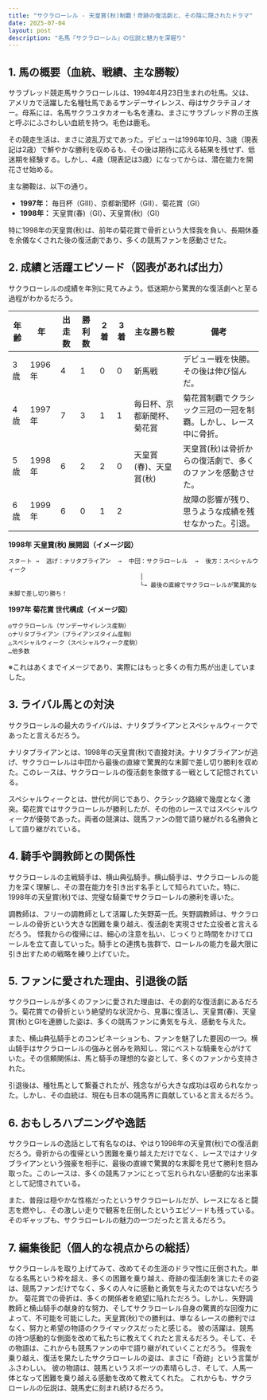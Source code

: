 ```yaml
---
title: "サクラローレル - 天皇賞(秋)制覇！奇跡の復活劇と、その陰に隠されたドラマ"
date: 2025-07-04
layout: post
description: "名馬『サクラローレル』の伝説と魅力を深堀り"
---
```


## 1. 馬の概要（血統、戦績、主な勝鞍）

サラブレッド競走馬サクラローレルは、1994年4月23日生まれの牡馬。父は、アメリカで活躍した名種牡馬であるサンデーサイレンス、母はサクラチヨノオー。母系には、名馬サクラユタカオーも名を連ね、まさにサラブレッド界の王族と呼ぶにふさわしい血統を持つ。毛色は鹿毛。

その競走生活は、まさに波乱万丈であった。デビューは1996年10月、3歳（現表記は2歳）で鮮やかな勝利を収めるも、その後は期待に応える結果を残せず、低迷期を経験する。しかし、4歳（現表記は3歳）になってからは、潜在能力を開花させ始める。

主な勝鞍は、以下の通り。

* **1997年：** 毎日杯（GIII）、京都新聞杯（GII）、菊花賞（GI）
* **1998年：** 天皇賞(春)（GI）、天皇賞(秋)（GI）

特に1998年の天皇賞(秋)は、前年の菊花賞で骨折という大怪我を負い、長期休養を余儀なくされた後の復活劇であり、多くの競馬ファンを感動させた。


## 2. 成績と活躍エピソード（図表があれば出力）

サクラローレルの成績を年別に見てみよう。低迷期から驚異的な復活劇へと至る過程がわかるだろう。

| 年齢 | 年     | 出走数 | 勝利数 | 2着 | 3着 | 主な勝ち鞍                               | 備考                                                                 |
|-----|--------|-------|-------|-----|-----|---------------------------------------|----------------------------------------------------------------------|
| 3歳 | 1996年 | 4     | 1     | 0   | 0   | 新馬戦                               | デビュー戦を快勝。その後は伸び悩んだ。                                     |
| 4歳 | 1997年 | 7     | 3     | 1   | 1   | 毎日杯、京都新聞杯、菊花賞                  | 菊花賞制覇でクラシック三冠の一冠を制覇。しかし、レース中に骨折。                         |
| 5歳 | 1998年 | 6     | 2     | 2   | 0   | 天皇賞(春)、天皇賞(秋)                  | 天皇賞(秋)は骨折からの復活劇で、多くのファンを感動させた。              |
| 6歳 | 1999年 | 6     | 0     | 1   | 2   |                                       | 故障の影響が残り、思うような成績を残せなかった。引退。                            |


**1998年 天皇賞(秋) 展開図（イメージ図）**

```
スタート →  逃げ：ナリタブライアン  →  中団：サクラローレル  →  後方：スペシャルウィーク
                                     │
                                     └→ 最後の直線でサクラローレルが驚異的な末脚で差し切り勝ち！
```

**1997年 菊花賞 世代構成（イメージ図）**

```
◎サクラローレル（サンデーサイレンス産駒）
○ナリタブライアン（ブライアンズタイム産駒）
△スペシャルウィーク（スペシャルウィーク産駒）
…他多数
```
※これはあくまでイメージであり、実際にはもっと多くの有力馬が出走していました。


## 3. ライバル馬との対決

サクラローレルの最大のライバルは、ナリタブライアンとスペシャルウィークであったと言えるだろう。

ナリタブライアンとは、1998年の天皇賞(秋)で直接対決。ナリタブライアンが逃げ、サクラローレルは中団から最後の直線で驚異的な末脚で差し切り勝利を収めた。このレースは、サクラローレルの復活劇を象徴する一戦として記憶されている。

スペシャルウィークとは、世代が同じであり、クラシック路線で幾度となく激突。菊花賞ではサクラローレルが勝利したが、その他のレースではスペシャルウィークが優勢であった。両者の競演は、競馬ファンの間で語り継がれる名勝負として語り継がれている。


## 4. 騎手や調教師との関係性

サクラローレルの主戦騎手は、横山典弘騎手。横山騎手は、サクラローレルの能力を深く理解し、その潜在能力を引き出す名手として知られていた。特に、1998年の天皇賞(秋)では、完璧な騎乗でサクラローレルの勝利を導いた。

調教師は、フリーの調教師として活躍した矢野英一氏。矢野調教師は、サクラローレルの骨折という大きな困難を乗り越え、復活劇を実現させた立役者と言えるだろう。  怪我からの復帰には、細心の注意を払い、じっくりと時間をかけてローレルを立て直していった。騎手との連携も抜群で、ローレルの能力を最大限に引き出すための戦略を練り上げていた。


## 5. ファンに愛された理由、引退後の話

サクラローレルが多くのファンに愛された理由は、その劇的な復活劇にあるだろう。菊花賞での骨折という絶望的な状況から、見事に復活し、天皇賞(春)、天皇賞(秋)とGIを連勝した姿は、多くの競馬ファンに勇気を与え、感動を与えた。

また、横山典弘騎手とのコンビネーションも、ファンを魅了した要因の一つ。横山騎手はサクラローレルの強みと弱みを熟知し、常にベストな騎乗を心がけていた。その信頼関係は、馬と騎手の理想的な姿として、多くのファンから支持された。

引退後は、種牡馬として繋養されたが、残念ながら大きな成功は収められなかった。しかし、その血統は、現在も日本の競馬界に貢献していると言えるだろう。


## 6. おもしろハプニングや逸話

サクラローレルの逸話として有名なのは、やはり1998年の天皇賞(秋)での復活劇だろう。骨折からの復帰という困難を乗り越えただけでなく、レースではナリタブライアンという強豪を相手に、最後の直線で驚異的な末脚を見せて勝利を掴み取った。このレースは、多くの競馬ファンにとって忘れられない感動的な出来事として記憶されている。

また、普段は穏やかな性格だったというサクラローレルだが、レースになると闘志を燃やし、その激しい走りで観客を圧倒したというエピソードも残っている。そのギャップも、サクラローレルの魅力の一つだったと言えるだろう。


## 7. 編集後記（個人的な視点からの総括）

サクラローレルを取り上げてみて、改めてその生涯のドラマ性に圧倒された。単なる名馬という枠を超え、多くの困難を乗り越え、奇跡の復活劇を演じたその姿は、競馬ファンだけでなく、多くの人々に感動と勇気を与えたのではないだろうか。  菊花賞での骨折は、多くの関係者を絶望に陥れただろう。しかし、矢野調教師と横山騎手の献身的な努力、そしてサクラローレル自身の驚異的な回復力によって、不可能を可能にした。天皇賞(秋)での勝利は、単なるレースの勝利ではなく、努力と希望の物語のクライマックスだったと感じる。  彼の活躍は、競馬の持つ感動的な側面を改めて私たちに教えてくれたと言えるだろう。そして、その物語は、これからも競馬ファンの中で語り継がれていくことだろう。  怪我を乗り越え、復活を果たしたサクラローレルの姿は、まさに「奇跡」という言葉がふさわしい。  彼の物語は、競馬というスポーツの素晴らしさ、そして、人馬一体となって困難を乗り越える感動を改めて教えてくれた。  これからも、サクラローレルの伝説は、競馬史に刻まれ続けるだろう。
